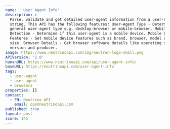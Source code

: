 ```yaml
---
name: ' User Agent Info'
description: >-
  Parse, validate and get detailed user-agent information from a user-agent
  string. This API has the following features: User-Agent Type - Determine the
  general user-agent type e.g. desktop-browser or mobile-browser. Mobile Device
  Detection - Determine if this user-agent is a mobile device. Mobile Device
  Features - Get mobile device features such as brand, browser, model and screen
  size. Browser Details - Get browser software details like operating system,
  version and producer.
image: https://www.neutrinoapi.com/img/neutron-logo-small.png
APIVersion: '1.0'
humanURL: https://www.neutrinoapi.com/api/user-agent-info/
baseURL: https://neutrinoapi.com/user-agent-info
tags:
  - user-agent
  - user agent
  - browsers
properties: []
contact:
  - FN: Neutrino API
    email: ops@neutrinoapi.com
published: true
layout: post
score: 145
---
```

